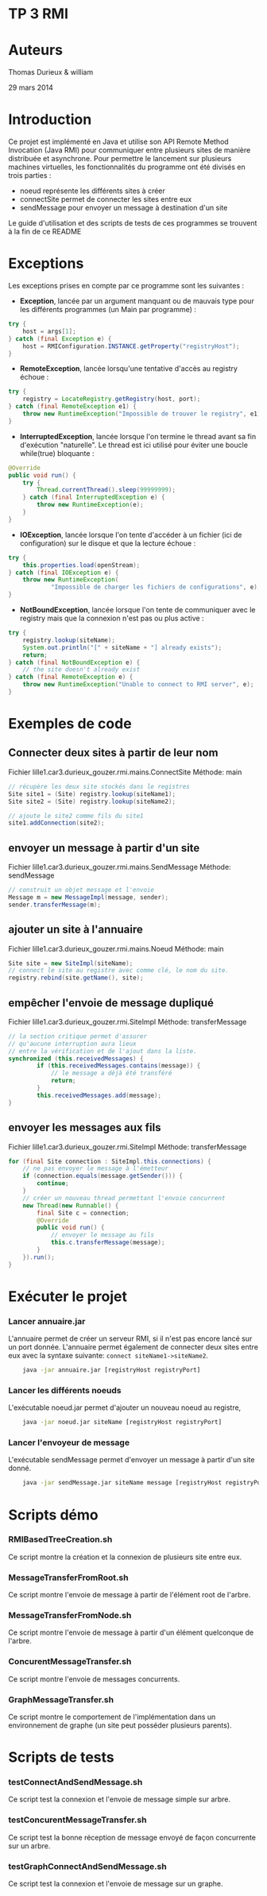 TP 3 RMI
========

# Auteurs

Thomas Durieux & william

29 mars 2014


# Introduction

Ce projet est implémenté en Java et utilise son API Remote Method Invocation (Java RMI) pour
communiquer entre plusieurs sites de manière distribuée et
asynchrone. Pour permettre le lancement sur plusieurs machines virtuelles,
les fonctionnalités du programme ont été divisés en trois parties :
  * noeud représente les différents sites à créer
  * connectSite permet de connecter les sites entre eux
  * sendMessage pour envoyer un message à destination d'un site

Le guide d'utilisation et des scripts de tests de ces programmes se trouvent à la fin de
ce README


# Exceptions

Les exceptions prises en compte par ce programme sont les suivantes :

*  **Exception**, lancée par un argument manquant ou de mauvais type pour les différents
   programmes (un Main par programme) :

```java
try {
	host = args[1];
} catch (final Exception e) {
	host = RMIConfiguration.INSTANCE.getProperty("registryHost");
}
```

* **RemoteException**, lancée lorsqu'une tentative d'accès au registry
  échoue :

```java
try {
	registry = LocateRegistry.getRegistry(host, port);
} catch (final RemoteException e1) {
	throw new RuntimeException("Impossible de trouver le registry", e1);
}
```

* **InterruptedException**, lancée lorsque l'on termine le thread avant sa fin
 d'exécution "naturelle". Le thread est ici utilisé pour éviter une
 boucle while(true) bloquante :
```java
@Override
public void run() {
	try {
		Thread.currentThread().sleep(99999999);
	} catch (final InterruptedException e) {
		throw new RuntimeException(e);
	}
}
```

* **IOException**, lancée lorsque l'on tente d'accéder à un fichier
(ici de configuration) sur le disque et que la lecture échoue :
```java
try {
	this.properties.load(openStream);
} catch (final IOException e) {
	throw new RuntimeException(
			"Impossible de charger les fichiers de configurations", e);
}
```

* **NotBoundException**, lancée lorsque l'on tente de communiquer avec
le registry mais que la connexion n'est pas ou plus active :
```java
try {
	registry.lookup(siteName);
	System.out.println("[" + siteName + "] already exists");
	return;
} catch (final NotBoundException e) {
	// the site doesn't already exist
} catch (final RemoteException e) {
	throw new RuntimeException("Unable to connect to RMI server", e);
}
```


# Exemples de code

## Connecter deux sites à partir de leur nom
Fichier lille1.car3.durieux_gouzer.rmi.mains.ConnectSite Méthode: main
```Java
// récupère les deux site stockés dans le registres
Site site1 = (Site) registry.lookup(siteName1);
Site site2 = (Site) registry.lookup(siteName2);

// ajoute le site2 comme fils du site1
site1.addConnection(site2);

```

## envoyer un message à partir d'un site
Fichier lille1.car3.durieux_gouzer.rmi.mains.SendMessage Méthode: sendMessage
```Java
// construit un objet message et l'envoie
Message m = new MessageImpl(message, sender);
sender.transferMessage(m);
```

## ajouter un site à l'annuaire
Fichier lille1.car3.durieux_gouzer.rmi.mains.Noeud Méthode: main
```Java
Site site = new SiteImpl(siteName);
// connect le site au registre avec comme clé, le nom du site.
registry.rebind(site.getName(), site);
```

## empêcher l'envoie de message dupliqué
Fichier lille1.car3.durieux_gouzer.rmi.SiteImpl Méthode: transferMessage
```Java
// la section critique permet d'assurer
// qu'aucune interruption aura lieux
// entre la vérification et de l'ajout dans la liste.
synchronized (this.receivedMessages) {
		if (this.receivedMessages.contains(message)) {
			// le message a déjà été transféré
			return;
		}
		this.receivedMessages.add(message);
}
```

## envoyer les messages aux fils
Fichier lille1.car3.durieux_gouzer.rmi.SiteImpl Méthode: transferMessage
```Java
for (final Site connection : SiteImpl.this.connections) {
	// ne pas envoyer le message à l'émetteur
	if (connection.equals(message.getSender())) {
		continue;
	}
	// créer un nouveau thread permettant l'envoie concurrent
	new Thread(new Runnable() {
		final Site c = connection;
		@Override
		public void run() {
			// envoyer le message au fils
			this.c.transferMessage(message);
		}
	}).run();
}
```

# Exécuter le projet

### Lancer annuaire.jar
L'annuaire permet de créer un serveur RMI, si il n'est pas encore lancé sur un port donnée.
L'annuaire permet également de connecter deux sites entre eux avec la syntaxe suivante: ```connect siteName1->siteName2```.

```bash
    java -jar annuaire.jar [registryHost registryPort]
```

### Lancer les différents noeuds
L'exécutable noeud.jar permet d'ajouter un nouveau noeud au registre,

```bash
    java -jar noeud.jar siteName [registryHost registryPort]
```

### Lancer l'envoyeur de message
L'exécutable sendMessage permet d'envoyer un message à partir d'un site donné.
```bash
    java -jar sendMessage.jar siteName message [registryHost registryPort]
```

# Scripts démo

### RMIBasedTreeCreation.sh
Ce script montre la création et la connexion de plusieurs site entre eux.

### MessageTransferFromRoot.sh
Ce script montre l'envoie de message à partir de l'élément root de l'arbre.

### MessageTransferFromNode.sh
Ce script montre l'envoie de message à partir d'un élément quelconque de l'arbre.

### ConcurentMessageTransfer.sh
Ce script montre l'envoie de messages concurrents.

### GraphMessageTransfer.sh
Ce script montre le comportement de l'implémentation dans un environnement de graphe (un site peut posséder plusieurs parents).

# Scripts de tests

### testConnectAndSendMessage.sh
Ce script test la connexion et l'envoie de message simple sur arbre.

### testConcurentMessageTransfer.sh
Ce script test la bonne réception de message envoyé de façon concurrente sur un arbre.

### testGraphConnectAndSendMessage.sh
Ce script test la connexion et l'envoie de message sur un graphe.
